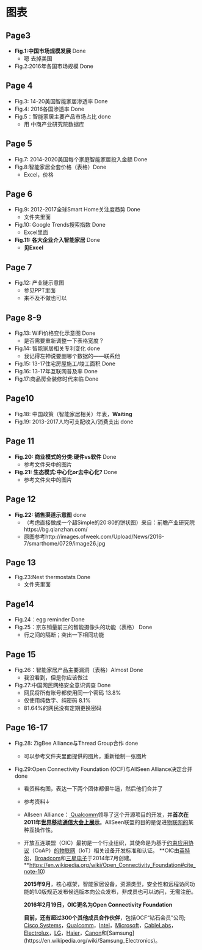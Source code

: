 # 图表

## Page3

* **Fig.1:中国市场规模发展** Done
  * 嗯 去掉美国
* Fig.2:2016年各国市场规模 Done

## Page 4

* Fig.3: 14-20美国智能家居渗透率 Done
* Fig.4: 2016各国渗透率 Done
* Fig.5：智能家居主要产品市场占比 done
  * 用 中商产业研究院数据库

## Page 5

* Fig.7: 2014-2020美国每个家庭智能家居投入金额 Done
* Fig.8:智能家居全套价格（表格）Done
  * Excel，价格

## Page 6

* Fig.9: 2012-2017全球Smart Home关注度趋势 Done
  * 文件夹里面
* Fig.10: Google Trends搜索指数 Done
  * Excel里面
* **Fig.11: 各大企业介入智能家居** Done
  * **见Excel**

## Page 7

* Fig.12: 产业链示意图
  * 参见PPT里面
  * 来不及不做也可以

## Page 8-9

* Fig.13: WiFi价格变化示意图 Done
  * 是否需要重新调整一下表格宽度？
* Fig.14: 智能家居相关专利变化 done
  * 我记得左神说要删哪个数据的——联系他
* Fig.15: 13-17住宅房屋施工/竣工面积 Done
* Fig.16: 13-17年互联网普及率 Done
* Fig.17:商品房全装修时代来临 Done

## Page10

* Fig.18: 中国政策（智能家居相关）年表，**Waiting**
* Fig.19: 2013-2017人均可支配收入/消费支出 done

## Page 11

* **Fig.20: 商业模式的分类:硬件vs软件** Done
  * 参考文件夹中的图片
* **Fig.21: 生态模式:中心化or去中心化?** Done
  * 参考文件夹中的图片

## Page 12

* **Fig.22: 销售渠道示意图** done
  * （考虑直接做成一个超Simple的20:80的饼状图）来自：前瞻产业研究院https://bg.qianzhan.com/
  * 原图参考http://images.ofweek.com/Upload/News/2016-7/smarthome/0729/image26.jpg

## Page 13

* Fig.23:Nest thermostats Done
  * 文件夹里面

## Page14

* Fig.24：egg reminder Done
* Fig.25：京东销量前三的智能摄像头的功能（表格） Done
  * 行之间的隔断；突出一下相同功能

## Page 15

* Fig.26：智能家居产品主要漏洞（表格）Almost Done
  * 我没看到，但是你应该做过
* Fig.27:中国网民网络安全意识调查 Done
  * 网民将所有账号都使用同一个密码 13.8%
  * 仅使用纯数字、纯密码 8.1%
  * 81.64%的网民没有定期更换密码

## Page 16-17

* Fig.28: ZigBee Alliance与Thread Group合作 done

  * 可以参考文件夹里面提供的图片，重新绘制一张图片

* Fig.29:Open Connectivity Foundation (OCF)与AllSeen Alliance决定合并 done

  * 看资料构图，表达一下两个团体都很牛逼，然后他们合并了

  * 参考资料↓

  * Allseen Alliance：[ Qualcomm](https://en.wikipedia.org/wiki/Qualcomm)领导了这个开源项目的开发，并**首次在2011年[世界移动通信大会上展示](https://en.wikipedia.org/wiki/Mobile_World_Congress)**。AllSeen联盟的目的是促进[物联网的](https://en.wikipedia.org/wiki/Internet_of_things)某种互操作性。

  * 开放互连联盟（OIC）最初是一个行业组织，其使命是为基于[约束应用协议](https://en.wikipedia.org/wiki/Constrained_Application_Protocol)（CoAP）[的物联网](https://en.wikipedia.org/wiki/Internet_of_Things)（IoT）相关设备开发标准和认证。 **OIC由[英特尔](https://en.wikipedia.org/wiki/Intel)，[Broadcom](https://en.wikipedia.org/wiki/Broadcom)和[三星电子](https://en.wikipedia.org/wiki/Samsung_Electronics)于2014年7月创建。**https://en.wikipedia.org/wiki/Open_Connectivity_Foundation#cite_note-10)

    **2015年9月**，核心框架，智能家居设备，资源类型，安全性和远程访问功能的1.0版规范发布候选版本向公众发布，非成员也可以访问，无需注册。

    **2016年2月19日，OIC更名为Open Connectivity Foundation**

    **目前，还有超过300个其他成员合作伙伴**，包括OCF“钻石会员”公司; [Cisco Systems](https://en.wikipedia.org/wiki/Cisco_Systems)，[Qualcomm](https://en.wikipedia.org/wiki/Qualcomm)，[Intel](https://en.wikipedia.org/wiki/Intel)，[Microsoft](https://en.wikipedia.org/wiki/Microsoft)，[CableLabs](https://en.wikipedia.org/wiki/CableLabs)，[Electrolux](https://en.wikipedia.org/wiki/Electrolux)，[LG](https://en.wikipedia.org/wiki/LG_Corporation)，[Haier](https://en.wikipedia.org/wiki/Haier)，[Canon](https://en.wikipedia.org/wiki/Canon_Inc.)和[Samsung](https://en.wikipedia.org/wiki/Samsung_Electronics)。

